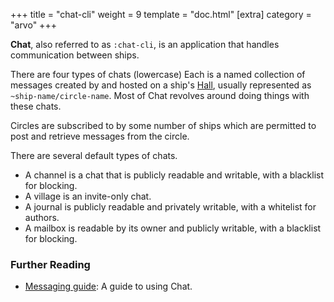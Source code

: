 +++
title = "chat-cli"
weight = 9
template = "doc.html"
[extra]
category = "arvo"
+++

**Chat**, also referred to as `:chat-cli`, is an application that handles communication between ships.

There are four types of chats (lowercase) Each is a named collection of messages created by and hosted on a ship's [Hall](../hall), usually represented as `~ship-name/circle-name`. Most of Chat revolves around doing things with these chats.

Circles are subscribed to by some number of ships which are permitted to post and retrieve messages from the circle.

There are several default types of chats.

 * A channel is a chat that is publicly readable and writable, with a blacklist for blocking.
 * A village is an invite-only chat.
 * A journal is publicly readable and privately writable, with a whitelist for authors.
 * A mailbox is readable by its owner and publicly writable, with a blacklist for blocking.

### Further Reading

- [Messaging guide](@/using/operations/using-your-ship.md#messaging): A guide to using Chat.
